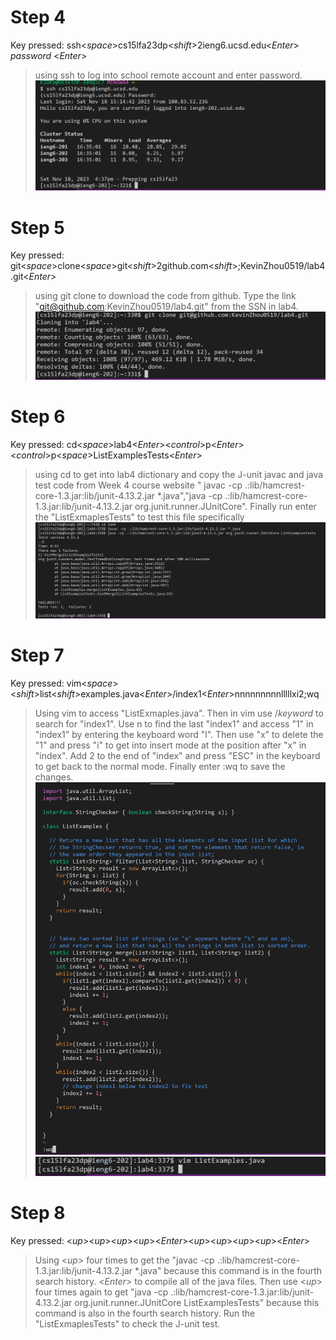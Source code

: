 # Step 4
Key pressed: ssh<*space*>cs15lfa23dp<*shift*>2ieng6.ucsd.edu<*Enter*> *password* <*Enter*>
>using ssh to log into school remote account and enter password.
![step4](lab4-4.png)

# Step 5
Key pressed: git<*space*>clone<*space*>git<*shift*>2github.com<*shift*>;KevinZhou0519/lab4.git<*Enter*>
>using git clone to download the code from github. Type the link "git@github.com:KevinZhou0519/lab4.git" from the SSN in lab4.
![step5](lab4-5.png)

# Step 6
Key pressed: cd<*space*>lab4<*Enter*><*control*>p<*Enter*><*control*>p<*space*>ListExamplesTests<*Enter*>
>using cd to get into lab4 dictionary and copy the J-unit javac and java test code from Week 4 course website " javac -cp .:lib/hamcrest-core-1.3.jar:lib/junit-4.13.2.jar *.java","java -cp .:lib/hamcrest-core-1.3.jar:lib/junit-4.13.2.jar org.junit.runner.JUnitCore". Finally run enter the "ListExmaplesTests" to test this file specifically
![step6](lab4-6.png)

# Step 7
Key pressed: vim<*space*><*shift*>list<*shift*>examples.java<*Enter*>/index1<*Enter*>nnnnnnnnnlllllxi2<ESC><shift>;wq
>Using vim to access "ListExmaples.java". Then in vim use /*keyword* to search for "index1". Use n to find the last "index1" and access "1" in "index1" by entering the keyboard word "l". Then use "x" to delete the "1" and press "i" to get into insert mode at the position after "x" in "index". Add 2 to the end of "index" and press "ESC" in the keyboard to get back to the normal mode. Finally enter :wq to save the changes.
![lab4-7-1](lab4-7-11.png)
![lab4-7-2](lab4-7-2.png)

# Step 8
Key pressed: <*up*><*up*><*up*><*up*><*Enter*><*up*><*up*><*up*><*up*><*Enter*>
>Using <*up*> four times to get the "javac -cp .:lib/hamcrest-core-1.3.jar:lib/junit-4.13.2.jar *.java" because this command is in the fourth search history. <*Enter*> to compile all of the java files. Then use <*up*> four times again to get "java -cp .:lib/hamcrest-core-1.3.jar:lib/junit-4.13.2.jar org.junit.runner.JUnitCore ListExamplesTests" because this command is also in the fourth search history. Run the "ListExmaplesTests" to check the J-unit test.
